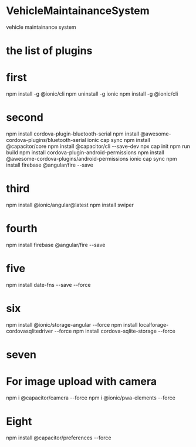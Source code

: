# VehicleMaintainanceSystem
vehicle maintainance system


# the list of plugins 

# first 
npm install -g @ionic/cli
npm uninstall -g ionic
npm install -g @ionic/cli

# second 

npm install cordova-plugin-bluetooth-serial 
npm install @awesome-cordova-plugins/bluetooth-serial 
ionic cap sync
npm install @capacitor/core
npm install @capacitor/cli --save-dev
npx cap init
npm run build
npm install cordova-plugin-android-permissions 
npm install @awesome-cordova-plugins/android-permissions 
ionic cap sync
npm install firebase @angular/fire --save

# third

npm install @ionic/angular@latest
npm install swiper

# fourth 

npm install firebase @angular/fire --save

# five

npm install date-fns --save --force

# six

npm install @ionic/storage-angular --force
npm install localforage-cordovasqlitedriver --force
npm install cordova-sqlite-storage --force

# seven

# For image upload with camera
npm i @capacitor/camera --force
npm i @ionic/pwa-elements --force


# Eight

 npm install @capacitor/preferences --force

